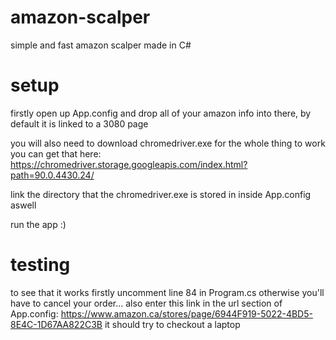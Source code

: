 # amazon-scalper
simple and fast amazon scalper made in C#

# setup
firstly open up App.config and drop all of your amazon info into there,
by default it is linked to a 3080 page

you will also need to download chromedriver.exe for the whole thing to work you can get that here:
https://chromedriver.storage.googleapis.com/index.html?path=90.0.4430.24/

link the directory that the chromedriver.exe is stored in inside App.config aswell

run the app :)

# testing
to see that it works firstly uncomment line 84 in Program.cs otherwise you'll have to cancel your order...
also enter this link in the url section of App.config:
https://www.amazon.ca/stores/page/6944F919-5022-4BD5-8E4C-1D67AA822C3B
it should try to checkout a laptop
